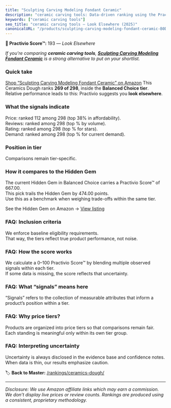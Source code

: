 ```yaml
---
title: "Sculpting Carving Modeling Fondant Ceramic"
description: "ceramic carving tools: Data-driven ranking using the Practivio Score™. Positioned by quality, value, demand, findability, momentum."
keywords: ["ceramic carving tools"]
seo_title: "ceramic carving tools — Look Elsewhere (2025)"
canonicalURL: "/products/sculpting-carving-modeling-fondant-ceramic-B0DXSSCJVT/"
---
```


**🚫 Practivio Score™:** 193 — _Look Elsewhere_


*If you're comparing **ceramic carving tools**, **[Sculpting Carving Modeling Fondant Ceramic](https://www.amazon.com/dp/B0DXSSCJVT?tag=practivio-20)** is a strong alternative to put on your shortlist.*
### Quick take
[Shop “Sculpting Carving Modeling Fondant Ceramic” on Amazon](https://www.amazon.com/dp/B0DXSSCJVT?tag=practivio-20)
This Ceramics Dough ranks **269 of 298**, inside the **Balanced Choice tier**.  
Relative performance leads to this: Practivio suggests you **look elsewhere**.

### What the signals indicate
Price: ranked 112 among 298 (top 38% in affordability).  
Reviews: ranked  among 298 (top % by volume).  
Rating: ranked  among 298 (top % for stars).  
Demand: ranked  among 298 (top % for current demand).

### Position in tier
Comparisons remain tier-specific.

### How it compares to the Hidden Gem
The current Hidden Gem in Balanced Choice carries a Practivio Score™ of 667.00.  
This pick trails the Hidden Gem by 474.00 points.  
Use this as a benchmark when weighing trade-offs within the same tier.  

See the Hidden Gem on Amazon → [View listing](https://www.amazon.com/dp/B001GAP4YA?tag=practivio-20)

### FAQ: Inclusion criteria
We enforce baseline eligibility requirements.  
That way, the tiers reflect true product performance, not noise.

### FAQ: How the score works
We calculate a 0–100 Practivio Score™ by blending multiple observed signals within each tier.  
If some data is missing, the score reflects that uncertainty.

### FAQ: What “signals” means here
“Signals” refers to the collection of measurable attributes that inform a product’s position within a tier.

### FAQ: Why price tiers?
Products are organized into price tiers so that comparisons remain fair.  
Each standing is meaningful only within its own tier group.

### FAQ: Interpreting uncertainty
Uncertainty is always disclosed in the evidence base and confidence notes.  
When data is thin, our results emphasize caution.


🏷️ **Back to Master:** [/rankings/ceramics-dough/](/rankings/ceramics-dough/)

---
_Disclosure: We use Amazon affiliate links which may earn a commission. We don’t display live prices or review counts. Rankings are produced using a consistent, proprietary methodology._
